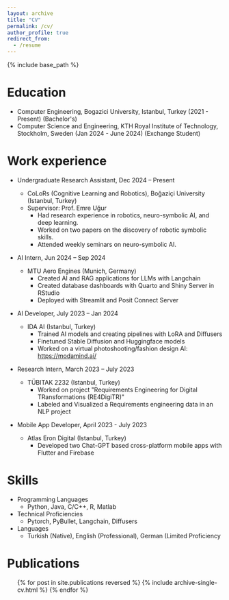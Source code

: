 ```yaml
---
layout: archive
title: "CV"
permalink: /cv/
author_profile: true
redirect_from:
  - /resume
---
```


{% include base_path %}

Education
======
* Computer Engineering, Bogazici University, Istanbul, Turkey (2021 - Present) (Bachelor's)
* Computer Science and Engineering, KTH Royal Institute of Technology, Stockholm, Sweden (Jan 2024 - June 2024) (Exchange Student)

Work experience
======
* Undergraduate Research Assistant, Dec 2024 – Present
  * CoLoRs (Cognitive Learning and Robotics), Boğaziçi University (Istanbul, Turkey)
  * Supervisor: Prof. Emre Uğur
    * Had research experience in robotics, neuro-symbolic AI, and deep learning.
    * Worked on two papers on the discovery of robotic symbolic skills.
    * Attended weekly seminars on neuro-symbolic AI.
  

* AI Intern, Jun 2024 – Sep 2024
  * MTU Aero Engines (Munich, Germany)
    * Created AI and RAG applications for LLMs with Langchain
    * Created database dashboards with Quarto and Shiny Server in RStudio
    * Deployed with Streamlit and Posit Connect Server


* AI Developer, July 2023 – Jan 2024
  * IDA AI (Istanbul, Turkey)
    * Trained AI models and creating pipelines with LoRA and Diffusers
    * Finetuned Stable Diffusion and Huggingface models
    * Worked on a virtual photoshooting/fashion design AI: https://modamind.ai/


* Research Intern, March 2023 – July 2023
  * TÜBITAK 2232 (Istanbul, Turkey)
    *  Worked on project "Requirements Engineering for Digital TRansformations (RE4DigiTR)"
    *  Labeled and Visualized a Requirements engineering data in an NLP project


* Mobile App Developer, April 2023 -  July 2023
  * Atlas Eron Digital (Istanbul, Turkey)
    *  Developed two Chat-GPT based cross-platform mobile apps with Flutter and Firebase


Skills
======
* Programming Languages
  * Python, Java, C/C++, R, Matlab
* Technical Proficiencies
  * Pytorch, PyBullet, Langchain, Diffusers
* Languages
  * Turkish (Native), English (Professional), German (Limited Proficiency

Publications
======
  <ul>{% for post in site.publications reversed %}
    {% include archive-single-cv.html %}
  {% endfor %}</ul>
  
  
